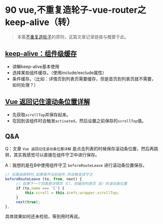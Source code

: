 # 90 vue,不重复造轮子-vue-router之keep-alive（转）

> 本着[不重复造轮子](https://github.com/Daotin/technophile/issues/30)的原则，这篇文章记录链接与概要于此。

## [keep-alive：组件级缓存](https://juejin.im/post/5b407c2a6fb9a04fa91bcf0d)

* 讲解keep-alive基本使用
* 选择某些组件缓存。（使用include/exclude属性）
* 条件缓存。（比如：详情页到列表页需要缓存，但是首页到列表页就不需要，如何处理？）

## [Vue 返回记住滚动条位置详解](https://juejin.im/post/5c7ce50b6fb9a049b13eef08)

* 先获取`scrollTop`并保存起来。
* 在回到该组件时会触发`activated`，然后设置之前保存的`scrollTop`值。

## Q&A

Q：文章 `Vue 返回记住滚动条位置详解` 是点击列表的时候保存滚动条位置，然后再跳转，其实我感觉可以直接在组件守卫中进行保存。

A：我想的是在B中使用组件守卫 `beforeRouteLeave` 进行滚动条位置保存。

```javascript
// 在路由跳转时,如果离开当前组件,则会触发该守卫
beforeRouteLeave (to, from, next) {
     // 如果下一个页面是详情页（C），则缓存列表页（B）的滚动条位置
     if (to.name === 'C') {
         this.scroll = this.$refs.wrapper.scrollTop;
     }
     next(true);
},
```

具体效果如何还未检验，等到用时再说。

